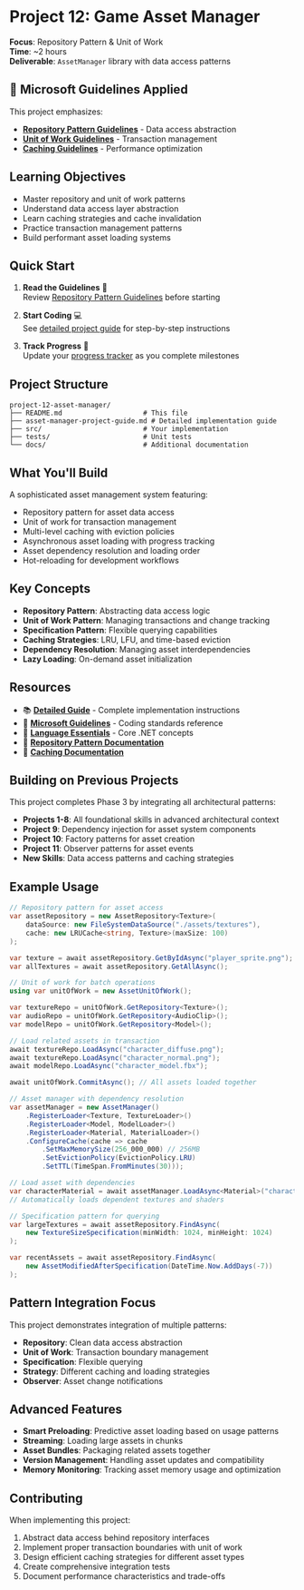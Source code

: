 # Project 12: Game Asset Manager

**Focus**: Repository Pattern & Unit of Work  
**Time**: ~2 hours  
**Deliverable**: `AssetManager` library with data access patterns

## 📏 Microsoft Guidelines Applied

This project emphasizes:

- **[Repository Pattern Guidelines](../microsoft-design-guidelines.md#repository-pattern)** - Data access abstraction
- **[Unit of Work Guidelines](../microsoft-design-guidelines.md#unit-of-work-pattern)** - Transaction management
- **[Caching Guidelines](../microsoft-design-guidelines.md#caching-patterns)** - Performance optimization

## Learning Objectives

- Master repository and unit of work patterns
- Understand data access layer abstraction
- Learn caching strategies and cache invalidation
- Practice transaction management patterns
- Build performant asset loading systems

## Quick Start

1. **Read the Guidelines** 📖  
   Review [Repository Pattern Guidelines](../microsoft-design-guidelines.md#repository-pattern) before starting

2. **Start Coding** 💻  
   See [detailed project guide](asset-manager-project-guide.md) for step-by-step instructions

3. **Track Progress** 🎯  
   Update your [progress tracker](../progress-tracker.md) as you complete milestones

## Project Structure

```
project-12-asset-manager/
├── README.md                    # This file
├── asset-manager-project-guide.md # Detailed implementation guide
├── src/                         # Your implementation
├── tests/                       # Unit tests
└── docs/                        # Additional documentation
```

## What You'll Build

A sophisticated asset management system featuring:

- Repository pattern for asset data access
- Unit of work for transaction management
- Multi-level caching with eviction policies
- Asynchronous asset loading with progress tracking
- Asset dependency resolution and loading order
- Hot-reloading for development workflows

## Key Concepts

- **Repository Pattern**: Abstracting data access logic
- **Unit of Work Pattern**: Managing transactions and change tracking
- **Specification Pattern**: Flexible querying capabilities
- **Caching Strategies**: LRU, LFU, and time-based eviction
- **Dependency Resolution**: Managing asset interdependencies
- **Lazy Loading**: On-demand asset initialization

## Resources

- 📚 **[Detailed Guide](asset-manager-project-guide.md)** - Complete implementation instructions
- 📖 **[Microsoft Guidelines](../microsoft-design-guidelines.md)** - Coding standards reference
- 🧠 **[Language Essentials](../language-essentials.md)** - Core .NET concepts
- 📘 **[Repository Pattern Documentation](https://learn.microsoft.com/en-us/dotnet/architecture/microservices/microservice-ddd-cqrs-patterns/infrastructure-persistence-layer-design)**
- 📘 **[Caching Documentation](https://learn.microsoft.com/en-us/aspnet/core/performance/caching/memory)**

## Building on Previous Projects

This project completes Phase 3 by integrating all architectural patterns:

- **Projects 1-8**: All foundational skills in advanced architectural context
- **Project 9**: Dependency injection for asset system components
- **Project 10**: Factory patterns for asset creation
- **Project 11**: Observer patterns for asset events
- **New Skills**: Data access patterns and caching strategies

## Example Usage

```csharp
// Repository pattern for asset access
var assetRepository = new AssetRepository<Texture>(
    dataSource: new FileSystemDataSource("./assets/textures"),
    cache: new LRUCache<string, Texture>(maxSize: 100)
);

var texture = await assetRepository.GetByIdAsync("player_sprite.png");
var allTextures = await assetRepository.GetAllAsync();

// Unit of work for batch operations
using var unitOfWork = new AssetUnitOfWork();

var textureRepo = unitOfWork.GetRepository<Texture>();
var audioRepo = unitOfWork.GetRepository<AudioClip>();
var modelRepo = unitOfWork.GetRepository<Model>();

// Load related assets in transaction
await textureRepo.LoadAsync("character_diffuse.png");
await textureRepo.LoadAsync("character_normal.png");
await modelRepo.LoadAsync("character_model.fbx");

await unitOfWork.CommitAsync(); // All assets loaded together

// Asset manager with dependency resolution
var assetManager = new AssetManager()
    .RegisterLoader<Texture, TextureLoader>()
    .RegisterLoader<Model, ModelLoader>()
    .RegisterLoader<Material, MaterialLoader>()
    .ConfigureCache(cache => cache
        .SetMaxMemorySize(256_000_000) // 256MB
        .SetEvictionPolicy(EvictionPolicy.LRU)
        .SetTTL(TimeSpan.FromMinutes(30)));

// Load asset with dependencies
var characterMaterial = await assetManager.LoadAsync<Material>("character.mat");
// Automatically loads dependent textures and shaders

// Specification pattern for querying
var largeTextures = await assetRepository.FindAsync(
    new TextureSizeSpecification(minWidth: 1024, minHeight: 1024)
);

var recentAssets = await assetRepository.FindAsync(
    new AssetModifiedAfterSpecification(DateTime.Now.AddDays(-7))
);
```

## Pattern Integration Focus

This project demonstrates integration of multiple patterns:

- **Repository**: Clean data access abstraction
- **Unit of Work**: Transaction boundary management
- **Specification**: Flexible querying
- **Strategy**: Different caching and loading strategies
- **Observer**: Asset change notifications

## Advanced Features

- **Smart Preloading**: Predictive asset loading based on usage patterns
- **Streaming**: Loading large assets in chunks
- **Asset Bundles**: Packaging related assets together
- **Version Management**: Handling asset updates and compatibility
- **Memory Monitoring**: Tracking asset memory usage and optimization

## Contributing

When implementing this project:

1. Abstract data access behind repository interfaces
2. Implement proper transaction boundaries with unit of work
3. Design efficient caching strategies for different asset types
4. Create comprehensive integration tests
5. Document performance characteristics and trade-offs
